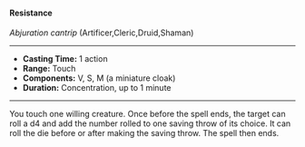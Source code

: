 #### Resistance
*Abjuration cantrip* (Artificer,Cleric,Druid,Shaman)
___
- **Casting Time:** 1 action
- **Range:** Touch
- **Components:** V, S, M (a miniature cloak)
- **Duration:** Concentration, up to 1 minute
---
You touch one willing creature. Once before the spell ends, the target can roll a d4 and add the number rolled to one saving throw of its choice. It can roll the die before or after making the saving throw. The spell then ends.